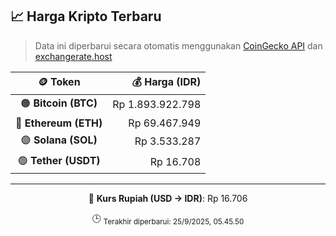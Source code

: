 

<!-- HARGA_KRIPTO -->
## 📈 Harga Kripto Terbaru

> Data ini diperbarui secara otomatis menggunakan [CoinGecko API](https://www.coingecko.com/) dan [exchangerate.host](https://exchangerate.host/)

<div align="center">

| 🪙 Token | 💰 Harga (IDR) |
|:------:|---------------:|
| 🟠 **Bitcoin (BTC)**   | Rp 1.893.922.798 |
| 🔵 **Ethereum (ETH)**  | Rp 69.467.949 |
| 🟣 **Solana (SOL)**    | Rp 3.533.287 |
| 🟢 **Tether (USDT)**   | Rp 16.708 |

---

💱 **Kurs Rupiah (USD → IDR)**: Rp 16.706

🕒 <sub>Terakhir diperbarui: 25/9/2025, 05.45.50</sub>

</div>
<!-- /HARGA_KRIPTO -->